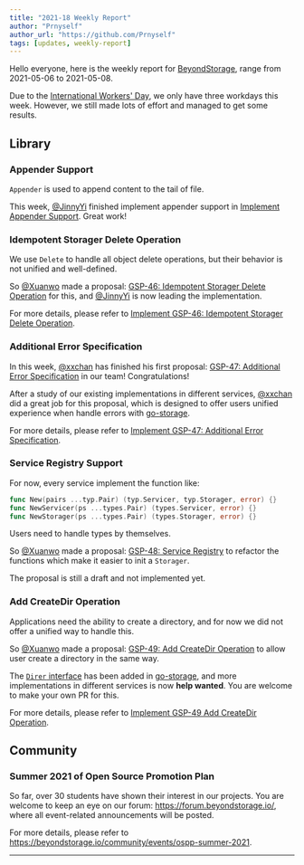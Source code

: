 ```yaml
---
title: "2021-18 Weekly Report"
author: "Prnyself"
author_url: "https://github.com/Prnyself"
tags: [updates, weekly-report]
---
```


Hello everyone, here is the weekly report for [BeyondStorage](https://beyondstorage.io), range from 2021-05-06 to 2021-05-08.

Due to the [International Workers' Day](https://en.wikipedia.org/wiki/International_Workers%27_Day), we only have three
workdays this week. However, we still made lots of effort and managed to get some results.

<!--truncate-->

## Library

### Appender Support

`Appender` is used to append content to the tail of file.

This week, [@JinnyYi] finished implement appender support
in [Implement Appender Support](https://github.com/beyondstorage/go-storage/issues/529). Great work!

### Idempotent Storager Delete Operation

We use `Delete` to handle all object delete operations, but their behavior is not unified and well-defined.

So [@Xuanwo] made a
proposal: [GSP-46: Idempotent Storager Delete Operation](https://github.com/beyondstorage/specs/blob/master/rfcs/46-idempotent-delete.md)
for this, and [@JinnyYi] is now leading the implementation.

For more details, please refer
to [Implement GSP-46: Idempotent Storager Delete Operation](https://github.com/beyondstorage/go-storage/issues/554).

### Additional Error Specification

In this week, [@xxchan] has finished his first
proposal: [GSP-47: Additional Error Specification](https://github.com/beyondstorage/specs/blob/master/rfcs/47-additional-error-specification.md)
in our team! Congratulations!

After a study of our existing implementations in different services, [@xxchan] did a great job for this proposal, which
is designed to offer users unified experience when handle errors with [go-storage].

For more details, please refer
to [Implement GSP-47: Additional Error Specification](https://github.com/beyondstorage/go-storage/issues/558).

### Service Registry Support

For now, every service implement the function like:

```go
func New(pairs ...typ.Pair) (typ.Servicer, typ.Storager, error) {}
func NewServicer(ps ...types.Pair) (types.Servicer, error) {}
func NewStorager(ps ...types.Pair) (types.Storager, error) {}
```

Users need to handle types by themselves.

So [@Xuanwo] made a
proposal: [GSP-48: Service Registry](https://github.com/beyondstorage/specs/blob/master/rfcs/48-service-registry.md)
to refactor the functions which make it easier to init a `Storager`.

The proposal is still a draft and not implemented yet.

### Add CreateDir Operation

Applications need the ability to create a directory, and for now we did not offer a unified way to handle this.

So [@Xuanwo] made a
proposal: [GSP-49: Add CreateDir Operation](https://github.com/beyondstorage/specs/blob/master/rfcs/49-add-create-dir-operation.md)
to allow user create a directory in the same way.

The [`Direr` interface](https://github.com/beyondstorage/go-storage/blob/master/types/operation.generated.go#L166) has been
added in [go-storage], and more implementations in different services is now **help wanted**. You are welcome to make
your own PR for this.

For more details, please refer
to [Implement GSP-49 Add CreateDir Operation](https://github.com/beyondstorage/go-storage/issues/560).

## Community

### Summer 2021 of Open Source Promotion Plan

So far, over 30 students have shown their interest in our projects. You are welcome to keep an eye on our
forum: <https://forum.beyondstorage.io/>, where all event-related announcements will be posted.

For more details, please refer to <https://beyondstorage.io/community/events/ospp-summer-2021>.

---

[go-storage]: https://github.com/beyondstorage/go-storage

[go-integration-test]: https://github.com/beyondstorage/go-integration-test

[@JinnyYi]: https://github.com/JinnyYi

[@Xuanwo]: https://github.com/Xuanwo

[@xxchan]: https://github.com/xxchan
